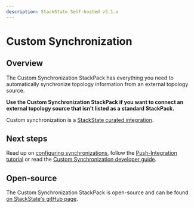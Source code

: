 ```yaml
---
description: StackState Self-hosted v5.1.x 
---
```


# Custom Synchronization

## Overview

The Custom Synchronization StackPack has everything you need to automatically synchronize topology information from an external topology source.

**Use the Custom Synchronization StackPack if you want to connect an external topology source that isn't listed as a standard StackPack.**

Custom synchronization is a [StackState curated integration](/stackpacks/integrations/about_integrations.md#stackstate-curated-integrations).

## Next steps

Read up on [configuring synchronizations](../../configure/topology/sync.md), follow the [Push-Integration tutorial](../../develop/tutorials/push_integration_tutorial.md) or read the [Custom Synchronization developer guide](../../develop/developer-guides/custom_synchronization_stackpack/).

## Open-source

The Custom Synchronization StackPack is open-source and can be found [on StackState's gitHub page](https://github.com/StackVista/stackpack-autosync).

